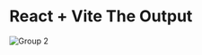 # React + Vite The Output
![Group 2](https://github.com/wilfredmanyara/mobileworld/assets/72160527/442dbff0-b241-44af-9f34-0b49bad785a8)
